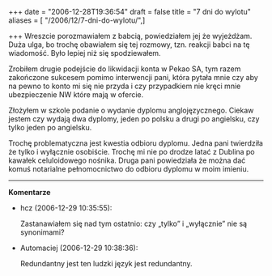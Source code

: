+++
date = "2006-12-28T19:36:54"
draft = false
title = "7 dni do wylotu"
aliases = [ "/2006/12/7-dni-do-wylotu/",]

+++
Wreszcie porozmawiałem z babcią, powiedziałem jej że wyjeżdżam. Duża ulga, bo
trochę obawiałem się tej rozmowy, tzn. reakcji babci na tę wiadomość. Było
lepiej niż się spodziewałem.

Zrobiłem drugie podejście do likwidacji konta w Pekao SA, tym razem zakończone
sukcesem pomimo interwencji pani, która pytała mnie czy aby na pewno to konto
mi się nie przyda i czy przypadkiem nie kręci mnie ubezpieczenie NW które mają
w ofercie.

Złożyłem w szkole podanie o wydanie dyplomu anglojęzycznego. Ciekaw jestem czy
wydają dwa dyplomy, jeden po polsku a drugi po angielsku, czy tylko jeden po
angielsku.

Trochę problematyczna jest kwestia odbioru dyplomu. Jedna pani twierdziła że
tylko i wyłącznie osobiście. Trochę mi nie po drodze latać z Dublina po
kawałek celuloidowego nośnika. Druga pani powiedziała że można dać komuś
notarialne pełnomocnictwo do odbioru dyplomu w moim imieniu.

----
**Komentarze**

* hcz (2006-12-29 10:35:55): <p>Zastanawiałem się nad tym ostatnio: czy
  &#8222;tylko&#8221; i &#8222;wyłącznie&#8221; nie są synonimami?</p>
* Automaciej (2006-12-29 10:38:36): <p>Redundantny jest ten ludzki język jest
  redundantny.</p>
